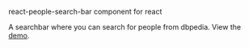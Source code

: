 react-people-search-bar component for react

A searchbar where you can search for people from dbpedia.
View the [demo](https://udithv.github.io/react-people-search-bar/).